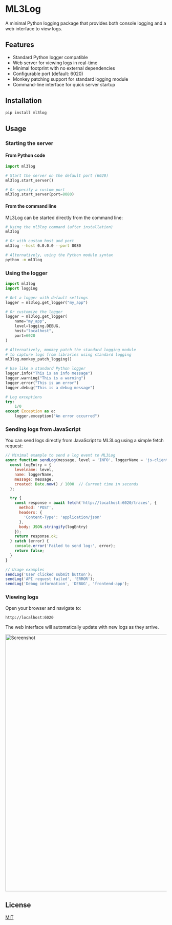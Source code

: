# ML3Log

A minimal Python logging package that provides both console logging and a web interface to view logs.

## Features

- Standard Python logger compatible
- Web server for viewing logs in real-time
- Minimal footprint with no external dependencies
- Configurable port (default: 6020)
- Monkey patching support for standard logging module
- Command-line interface for quick server startup

## Installation

```bash
pip install ml3log
```

## Usage

### Starting the server

#### From Python code

```python
import ml3log

# Start the server on the default port (6020)
ml3log.start_server()

# Or specify a custom port
ml3log.start_server(port=8080)
```

#### From the command line

ML3Log can be started directly from the command line:

```bash
# Using the ml3log command (after installation)
ml3log

# Or with custom host and port
ml3log --host 0.0.0.0 --port 8080

# Alternatively, using the Python module syntax
python -m ml3log
```

### Using the logger

```python
import ml3log
import logging

# Get a logger with default settings
logger = ml3log.get_logger("my_app")

# Or customize the logger
logger = ml3log.get_logger(
    name="my_app",
    level=logging.DEBUG,
    host="localhost",
    port=6020
)

# Alternatively, monkey patch the standard logging module
# to capture logs from libraries using standard logging
ml3log.monkey_patch_logging()

# Use like a standard Python logger
logger.info("This is an info message")
logger.warning("This is a warning")
logger.error("This is an error")
logger.debug("This is a debug message")

# Log exceptions
try:
    1/0
except Exception as e:
    logger.exception("An error occurred")
```

### Sending logs from JavaScript

You can send logs directly from JavaScript to ML3Log using a simple fetch request:

```javascript
// Minimal example to send a log event to ML3Log
async function sendLog(message, level = 'INFO', loggerName = 'js-client') {
  const logEntry = {
    levelname: level,
    name: loggerName,
    message: message,
    created: Date.now() / 1000  // Current time in seconds
  };

  try {
    const response = await fetch('http://localhost:6020/traces', {
      method: 'POST',
      headers: {
        'Content-Type': 'application/json'
      },
      body: JSON.stringify(logEntry)
    });
    return response.ok;
  } catch (error) {
    console.error('Failed to send log:', error);
    return false;
  }
}

// Usage examples
sendLog('User clicked submit button');
sendLog('API request failed', 'ERROR');
sendLog('Debug information', 'DEBUG', 'frontend-app');
```

### Viewing logs

Open your browser and navigate to:

```
http://localhost:6020
```

The web interface will automatically update with new logs as they arrive.

<img src="static/screenshot.png" alt="Screenshot" width="800" />

## License

[MIT](LICENSE)

